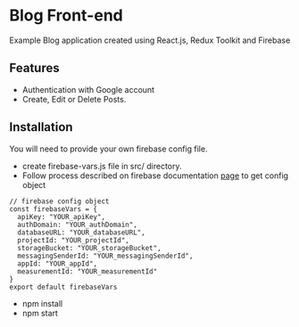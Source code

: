 # Blog Front-end

Example Blog application created using React.js, Redux Toolkit and Firebase

## Features
- Authentication with Google account
- Create, Edit or Delete Posts.

## Installation

You will need to provide your own firebase config file. 
 - create firebase-vars.js file in src/ directory.
 - Follow process described on firebase documentation [page](https://firebase.google.com/docs/web/setup?authuser=0) to get config object

```
// firebase config object
const firebaseVars = {
  apiKey: "YOUR_apiKey",
  authDomain: "YOUR_authDomain",
  databaseURL: "YOUR_databaseURL",
  projectId: "YOUR_projectId",
  storageBucket: "YOUR_storageBucket",
  messagingSenderId: "YOUR_messagingSenderId",
  appId: "YOUR_appId",
  measurementId: "YOUR_measurementId"
}
export default firebaseVars
```
- npm install
- npm start

